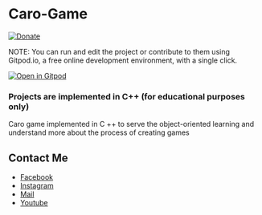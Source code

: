 # Caro-Game
[![Donate](https://img.shields.io/badge/Donate-PayPal-green.svg)](https://www.paypal.me/conganhhcmus/1)



NOTE: You can run and edit the project or contribute to them using Gitpod.io, a free online development environment, with a single click.

[![Open in Gitpod](https://gitpod.io/button/open-in-gitpod.svg)](https://gitpod.io/#https://github.com/conganhhcmus/Caro-Game/)


### Projects are implemented in C++ (for educational purposes only)
Caro game implemented in C ++ to serve the object-oriented learning and understand more about the process of creating games

## Contact Me
- [Facebook](https://www.facebook.com/conganhhcmus)
- [Instagram](https://www.instagram.com/conganhhcmus)
- [Mail](mailto:conganhhcmus@gmail.com)
- [Youtube](https://www.youtube.com/channel/UCExh5J_fK931tesMCry6_pw?view_as=subscriber)

